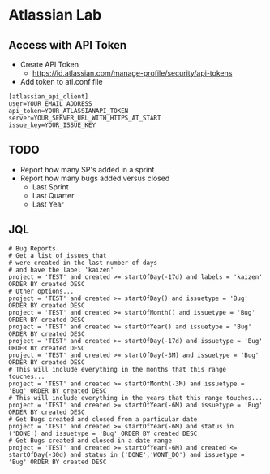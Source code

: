 # Atlassian Lab
## Access with API Token
* Create API Token
    * https://id.atlassian.com/manage-profile/security/api-tokens
* Add token to atl.conf file
```
[atlassian_api_client]
user=YOUR_EMAIL_ADDRESS
api_token=YOUR_ATLASSIANAPI_TOKEN
server=YOUR_SERVER_URL_WITH_HTTPS_AT_START
issue_key=YOUR_ISSUE_KEY
```

## TODO
* Report how many SP's added in a sprint
* Report how many bugs added versus closed
  * Last Sprint
  * Last Quarter
  * Last Year

## JQL
```
# Bug Reports
# Get a list of issues that
# were created in the last number of days
# and have the label 'kaizen'
project = 'TEST' and created >= startOfDay(-17d) and labels = 'kaizen' ORDER BY created DESC
# Other options...
project = 'TEST' and created >= startOfDay() and issuetype = 'Bug' ORDER BY created DESC
project = 'TEST' and created >= startOfMonth() and issuetype = 'Bug' ORDER BY created DESC
project = 'TEST' and created >= startOfYear() and issuetype = 'Bug' ORDER BY created DESC
project = 'TEST' and created >= startOfDay(-17d) and issuetype = 'Bug' ORDER BY created DESC
project = 'TEST' and created >= startOfDay(-3M) and issuetype = 'Bug' ORDER BY created DESC
# This will include everything in the months that this range touches...
project = 'TEST' and created >= startOfMonth(-3M) and issuetype = 'Bug' ORDER BY created DESC
# This will include everything in the years that this range touches...
project = 'TEST' and created >= startOfYear(-6M) and issuetype = 'Bug' ORDER BY created DESC
# Get Bugs created and closed from a particular date
project = 'TEST' and created >= startOfYear(-6M) and status in ('DONE') and issuetype = 'Bug' ORDER BY created DESC
# Get Bugs created and closed in a date range
project = 'TEST' and created >= startOfYear(-6M) and created <= startOfDay(-30d) and status in ('DONE','WONT_DO') and issuetype = 'Bug' ORDER BY created DESC
```

